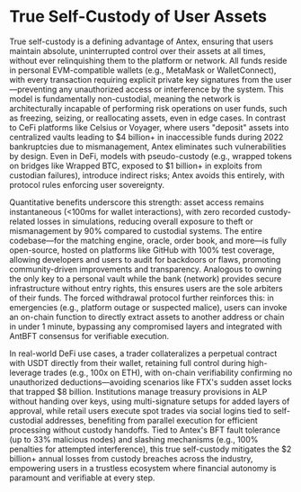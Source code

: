 # True Self-Custody of User Assets

True self-custody is a defining advantage of Antex, ensuring that users maintain absolute, uninterrupted control over their assets at all times, without ever relinquishing them to the platform or network. All funds reside in personal EVM-compatible wallets (e.g., MetaMask or WalletConnect), with every transaction requiring explicit private key signatures from the user—preventing any unauthorized access or interference by the system. This model is fundamentally non-custodial, meaning the network is architecturally incapable of performing risk operations on user funds, such as freezing, seizing, or reallocating assets, even in edge cases. In contrast to CeFi platforms like Celsius or Voyager, where users "deposit" assets into centralized vaults leading to $4 billion+ in inaccessible funds during 2022 bankruptcies due to mismanagement, Antex eliminates such vulnerabilities by design. Even in DeFi, models with pseudo-custody (e.g., wrapped tokens on bridges like Wrapped BTC, exposed to $1 billion+ in exploits from custodian failures), introduce indirect risks; Antex avoids this entirely, with protocol rules enforcing user sovereignty.

Quantitative benefits underscore this strength: asset access remains instantaneous (<100ms for wallet interactions), with zero recorded custody-related losses in simulations, reducing overall exposure to theft or mismanagement by 90% compared to custodial systems. The entire codebase—for the matching engine, oracle, order book, and more—is fully open-source, hosted on platforms like GitHub with 100% test coverage, allowing developers and users to audit for backdoors or flaws, promoting community-driven improvements and transparency. Analogous to owning the only key to a personal vault while the bank (network) provides secure infrastructure without entry rights, this ensures users are the sole arbiters of their funds. The forced withdrawal protocol further reinforces this: in emergencies (e.g., platform outage or suspected malice), users can invoke an on-chain function to directly extract assets to another address or chain in under 1 minute, bypassing any compromised layers and integrated with AntBFT consensus for verifiable execution.

In real-world DeFi use cases, a trader collateralizes a perpetual contract with USDT directly from their wallet, retaining full control during high-leverage trades (e.g., 100x on ETH), with on-chain verifiability confirming no unauthorized deductions—avoiding scenarios like FTX's sudden asset locks that trapped $8 billion. Institutions manage treasury provisions in ALP without handing over keys, using multi-signature setups for added layers of approval, while retail users execute spot trades via social logins tied to self-custodial addresses, benefiting from parallel execution for efficient processing without custody handoffs. Tied to Antex's BFT fault tolerance (up to 33% malicious nodes) and slashing mechanisms (e.g., 100% penalties for attempted interference), this true self-custody mitigates the $2 billion+ annual losses from custody breaches across the industry, empowering users in a trustless ecosystem where financial autonomy is paramount and verifiable at every step.
